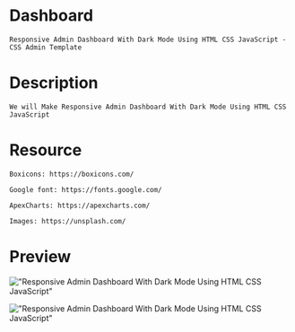 #  Dashboard

    Responsive Admin Dashboard With Dark Mode Using HTML CSS JavaScript - CSS Admin Template



# Description

    We will Make Responsive Admin Dashboard With Dark Mode Using HTML CSS JavaScript

# Resource

    Boxicons: https://boxicons.com/

    Google font: https://fonts.google.com/

    ApexCharts: https://apexcharts.com/

    Images: https://unsplash.com/

# Preview

!["Responsive Admin Dashboard With Dark Mode Using HTML CSS JavaScript"](https://user-images.githubusercontent.com/67447840/117741644-25a86f00-b22d-11eb-9d17-bf13022214ea.png "Responsive Admin Dashboard With Dark Mode Using HTML CSS JavaScript")

!["Responsive Admin Dashboard With Dark Mode Using HTML CSS JavaScript"](https://user-images.githubusercontent.com/67447840/117741694-3953d580-b22d-11eb-8e96-b62f0a059ef5.png "Responsive Admin Dashboard With Dark Mode Using HTML CSS JavaScript")
